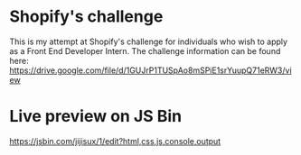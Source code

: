 # Shopify's challenge
This is my attempt at Shopify's challenge for individuals who wish to apply as a Front End Developer Intern. The challenge information can be found here:
https://drive.google.com/file/d/1GUJrP1TUSpAo8mSPiE1srYuupQ71eRW3/view

# Live preview on JS Bin
https://jsbin.com/jijisux/1/edit?html,css,js,console,output
